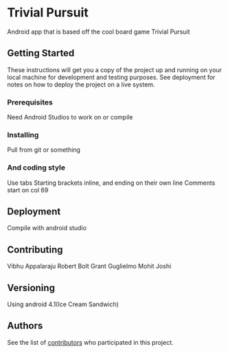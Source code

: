 # Trivial Pursuit

Android app that is based off the cool board game Trivial Pursuit

## Getting Started

These instructions will get you a copy of the project up and running on your local machine for development and testing purposes. See deployment for notes on how to deploy the project on a live system.

### Prerequisites

Need Android Studios to work on or compile

### Installing

Pull from git or something

### And coding style

Use tabs
Starting brackets inline, and ending on their own line
Comments start on col 69

## Deployment

Compile with android studio

## Contributing

Vibhu Appalaraju
Robert Bolt
Grant Guglielmo
Mohit Joshi

## Versioning

Using android 4.1(Ice Cream Sandwich)

## Authors

See the list of [contributors](https://github.com/your/project/contributors) who participated in this project.
